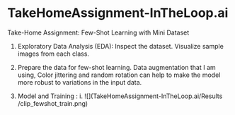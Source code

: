 # TakeHomeAssignment-InTheLoop.ai
Take-Home Assignment: Few-Shot Learning with Mini Dataset  

1. Exploratory Data Analysis (EDA):
   Inspect the dataset.
   Visualize sample images from each class.

2. Prepare the data for few-shot learning.
   Data augmentation that I am using, Color jittering and random rotation can help to make the model more robust to variations in the input data.

3. Model and Training :
   i. ![](TakeHomeAssignment-InTheLoop.ai/Results
/clip_fewshot_train.png)
      
  

      


